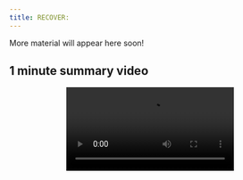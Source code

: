 ```yaml
---
title: RECOVER: 
---
```



More material will appear here soon!


## 1 minute summary video

<p align="center">
  <video controls>
    <source src="FINAL_VIDEO_RECOVER_compressed.mp4" type="video/mp4">
  </video>
</p>


